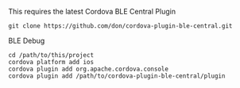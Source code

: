 This requires the latest Cordova BLE Central Plugin

    git clone https://github.com/don/cordova-plugin-ble-central.git

BLE Debug

    cd /path/to/this/project
    cordova platform add ios
    cordova plugin add org.apache.cordova.console
    cordova plugin add /path/to/cordova-plugin-ble-central/plugin

